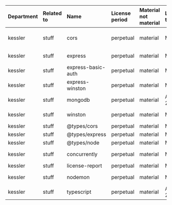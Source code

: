 | Department | Related to | Name               | License period | Material not material | License type | Link                                                     | Remote version | Installed version | Defined version | Author                                                           |
| :--------- | :--------- | :----------------- | :------------- | :-------------------- | :----------- | :------------------------------------------------------- | :------------- | :---------------- | :-------------- | :--------------------------------------------------------------- |
| kessler    | stuff      | cors               | perpetual      | material              | MIT          | git+https://github.com/expressjs/cors.git                | 2.8.5          | 2.8.5             | ^2.8.5          | Troy Goode <troygoode@gmail.com> (https://github.com/troygoode/) |
| kessler    | stuff      | express            | perpetual      | material              | MIT          | git+https://github.com/expressjs/express.git             | 4.19.2         | 4.19.2            | ^4.18.2         | TJ Holowaychuk <tj@vision-media.ca>                              |
| kessler    | stuff      | express-basic-auth | perpetual      | material              | MIT          | git+https://github.com/LionC/express-basic-auth.git      | 1.2.1          | 1.2.1             | ^1.2.1          | LionC <me@lionc.de>                                              |
| kessler    | stuff      | express-winston    | perpetual      | material              | MIT          | git+https://github.com/bithavoc/express-winston.git      | 4.2.0          | 4.2.0             | ^4.2.0          | bithavoc im@bithavoc.io http://bithavoc.io                       |
| kessler    | stuff      | mongodb            | perpetual      | material              | Apache-2.0   | git+ssh://git@github.com/mongodb/node-mongodb-native.git | 5.9.2          | 5.9.2             | ^5.6.0          | The MongoDB NodeJS Team dbx-node@mongodb.com                     |
| kessler    | stuff      | winston            | perpetual      | material              | MIT          | git+https://github.com/winstonjs/winston.git             | 3.13.0         | 3.9.0             | ^3.9.0          | Charlie Robbins <charlie.robbins@gmail.com>                      |
| kessler    | stuff      | @types/cors        | perpetual      | material              | MIT          | https://github.com/DefinitelyTyped/DefinitelyTyped.git   | 2.8.17         | 2.8.13            | ^2.8.13         | n/a                                                              |
| kessler    | stuff      | @types/express     | perpetual      | material              | MIT          | https://github.com/DefinitelyTyped/DefinitelyTyped.git   | 4.17.21        | 4.17.17           | ^4.17.17        | n/a                                                              |
| kessler    | stuff      | @types/node        | perpetual      | material              | MIT          | https://github.com/DefinitelyTyped/DefinitelyTyped.git   | 20.14.2        | 20.2.5            | ^20.2.5         | n/a                                                              |
| kessler    | stuff      | concurrently       | perpetual      | material              | MIT          | git+https://github.com/open-cli-tools/concurrently.git   | 8.2.2          | 8.1.0             | ^8.1.0          | Kimmo Brunfeldt                                                  |
| kessler    | stuff      | license-report     | perpetual      | material              | MIT          | git+https://github.com/ironSource/license-report.git     | 6.5.0          | 6.4.0             | ^6.4.0          | Yaniv Kessler                                                    |
| kessler    | stuff      | nodemon            | perpetual      | material              | MIT          | git+https://github.com/remy/nodemon.git                  | 3.1.3          | 3.1.0             | ^3.1.0          | Remy Sharp https://github.com/remy                               |
| kessler    | stuff      | typescript         | perpetual      | material              | Apache-2.0   | git+https://github.com/Microsoft/TypeScript.git          | 5.4.5          | 5.1.3             | ^5.1.3          | Microsoft Corp.                                                  |

